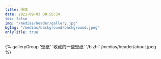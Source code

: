 ```yaml
---
title: 图库
date: 2021-09-03 08:56:34
toc: false
img: "/medias/header/gallery.jpg"
bgImg: "/medias/background/background.jpeg"
onlyTitle: true
---
```


<div class="gallery-group-main">
    {% galleryGroup '壁纸' '收藏的一些壁纸' '/bizhi' /medias/header/about.jpeg %}
</div>
